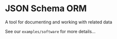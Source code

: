 # JSON Schema ORM

A tool for documenting and working with related data

See our `examples/software` for more details...